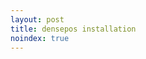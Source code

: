 ```yaml
---
layout: post
title: densepos installation
noindex: true
---
```


[link]: https://github.com/Johnqczhang/densepose_installation	"densepose"

